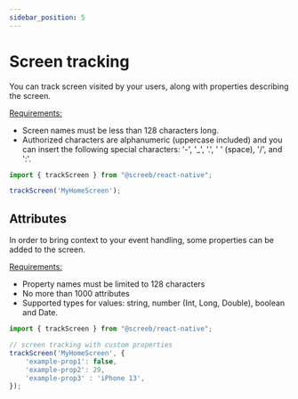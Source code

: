 ```yaml
---
sidebar_position: 5
---
```


# Screen tracking

You can track screen visited by your users, along with properties describing the screen.

<u>Requirements:</u>

* Screen names must be less than 128 characters long.
* Authorized characters are alphanumeric (uppercase included) and you can insert the following special characters: '-', '_', '.', ' ' (space), '/', and ':'.

```js
import { trackScreen } from "@screeb/react-native";

trackScreen('MyHomeScreen');
```

## Attributes

In order to bring context to your event handling, some properties can be added to the screen.

<u>Requirements:</u>

* Property names must be limited to 128 characters
* No more than 1000 attributes
* Supported types for values: string, number (Int, Long, Double), boolean and Date.

```js
import { trackScreen } from "@screeb/react-native";

// screen tracking with custom properties
trackScreen('MyHomeScreen', {
    'example-prop1': false,
    'example-prop2': 29,
    'example-prop3' : 'iPhone 13',
});
```
